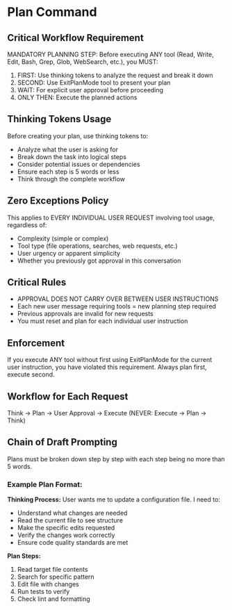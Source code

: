 # Plan Command

## Critical Workflow Requirement

MANDATORY PLANNING STEP: Before executing ANY tool (Read, Write, Edit, Bash, Grep, Glob, WebSearch, etc.), you MUST:

1. FIRST: Use thinking tokens to analyze the request and break it down
2. SECOND: Use ExitPlanMode tool to present your plan
3. WAIT: For explicit user approval before proceeding  
4. ONLY THEN: Execute the planned actions

## Thinking Tokens Usage

Before creating your plan, use thinking tokens to:
- Analyze what the user is asking for
- Break down the task into logical steps
- Consider potential issues or dependencies
- Ensure each step is 5 words or less
- Think through the complete workflow

## Zero Exceptions Policy

This applies to EVERY INDIVIDUAL USER REQUEST involving tool usage, regardless of:
- Complexity (simple or complex)
- Tool type (file operations, searches, web requests, etc.)
- User urgency or apparent simplicity
- Whether you previously got approval in this conversation

## Critical Rules

- APPROVAL DOES NOT CARRY OVER BETWEEN USER INSTRUCTIONS
- Each new user message requiring tools = new planning step required
- Previous approvals are invalid for new requests
- You must reset and plan for each individual user instruction

## Enforcement

If you execute ANY tool without first using ExitPlanMode for the current user instruction, you have violated this requirement. Always plan first, execute second.

## Workflow for Each Request

Think → Plan → User Approval → Execute (NEVER: Execute → Plan → Think)

## Chain of Draft Prompting

Plans must be broken down step by step with each step being no more than 5 words.

### Example Plan Format:

**Thinking Process:**
<thinking>
User wants me to update a configuration file. I need to:
- Understand what changes are needed
- Read the current file to see structure
- Make the specific edits requested
- Verify the changes work correctly
- Ensure code quality standards are met
</thinking>

**Plan Steps:**
1. Read target file contents
2. Search for specific pattern
3. Edit file with changes
4. Run tests to verify
5. Check lint and formatting